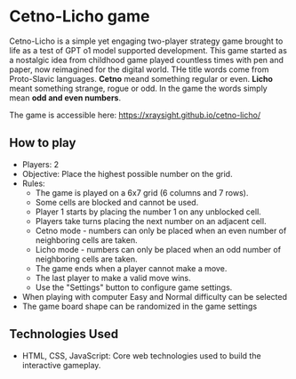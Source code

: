 # Cetno-Licho game
Cetno-Licho is a simple yet engaging two-player strategy game brought to life as a test of GPT o1 model supported development. This game started as a nostalgic idea from childhood game played countless times with pen and paper, now reimagined for the digital world. THe title words come from Proto-Slavic languages. **Cetno** meand something regular or even. **Licho** meant something strange, rogue or odd. In the game the words simply mean **odd and even numbers**.  

The game is accessible here: https://xraysight.github.io/cetno-licho/

## How to play
- Players: 2
- Objective: Place the highest possible number on the grid.
- Rules:
  - The game is played on a 6x7 grid (6 columns and 7 rows).
  - Some cells are blocked and cannot be used.
  - Player 1 starts by placing the number 1 on any unblocked cell.
  - Players take turns placing the next number on an adjacent cell.
  - Cetno mode - numbers can only be placed when an even number of neighboring cells are taken.</li>
  - Licho mode - numbers can only be placed when an odd number of neighboring cells are taken.</li>
  - The game ends when a player cannot make a move.
  - The last player to make a valid move wins.
  - Use the "Settings" button to configure game settings.
-  When playing with computer Easy and Normal difficulty can be selected
-  The game board shape can be randomized in the game settings

## Technologies Used
- HTML, CSS, JavaScript: Core web technologies used to build the interactive gameplay.
